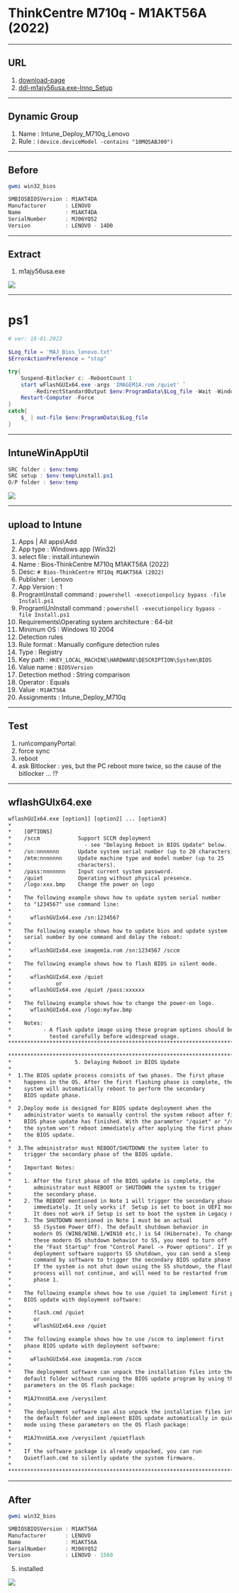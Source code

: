 # ThinkCentre M710q - M1AKT56A (2022)

---

## URL
1. [download-page](https://support.lenovo.com/ca/en/downloads/ds120436-flash-bios-update-thinkcentre-m910t-m910s-m910q-m910x-m710q-thinkstation-p320-tiny)
2. [ddl-m1ajy56usa.exe-Inno_Setup](https://download.lenovo.com/pccbbs/thinkcentre_bios/m1ajy56usa.exe)

---

## Dynamic Group 
1. Name : Intune_Deploy_M710q_Lenovo
2. Rule : `(device.deviceModel -contains "10MQSABJ00")`

---

## Before
````ps1
gwmi win32_bios

SMBIOSBIOSVersion : M1AKT4DA
Manufacturer      : LENOVO
Name              : M1AKT4DA
SerialNumber      : MJ06YQ52
Version           : LENOVO - 14D0
````

---

## Extract
1. m1ajy56usa.exe

[<img src="https://i.imgur.com/eZfbusD.png">](https://i.imgur.com/eZfbusD.png)

---

# ps1
````ps1
# ver: 18-01-2023
 
$Log_file = 'MAJ_Bios_lenovo.txt'
$ErrorActionPreference = "stop"

try{
    Suspend-Bitlocker c: -RebootCount 1
    start wFlashGUIx64.exe -args 'IMAGEM1A.rom /quiet' `
        -RedirectStandardOutput $env:ProgramData\$Log_file -Wait -WindowStyle Hidden
    Restart-Computer -Force
}
catch{
    $_ | out-file $env:ProgramData\$Log_file
}
````

---

## IntuneWinAppUtil
````ps1
SRC folder : $env:temp
SRC setup : $env:temp\install.ps1
O/P folder : $env:temp
````

[<img src="https://i.imgur.com/mkGwTNA.png">](https://i.imgur.com/mkGwTNA.png)

---

## upload to Intune
1. Apps | All apps\Add
2. App type : Windows app (Win32)
3. select file : install.intunewin
4. Name : Bios-ThinkCentre M710q M1AKT56A (2022)
5. Desc: `# Bios-ThinkCentre M710q M1AKT56A (2022)`
6. Publisher : Lenovo
7. App Version : 1
8. Program\Install command : `powershell -executionpolicy bypass -file Install.ps1`
9. Program\UnInstall command : `powershell -executionpolicy bypass -file Install.ps1`
10. Requirements\Operating system architecture : 64-bit
11. Minimum OS : Windows 10 2004
12. Detection rules
13. Rule format : Manually configure detection rules
14. Type : Registry 
15. Key path : `HKEY_LOCAL_MACHINE\HARDWARE\DESCRIPTION\System\BIOS`
16. Value name : `BIOSVersion`
17. Detection method : String comparison
18. Operator : Equals
19. Value : `M1AKT56A`
20. Assignments : Intune_Deploy_M710q

---

## Test
1. run\companyPortal:
2. force sync
3. reboot
4. ask Bitlocker : yes, but the PC reboot more twice, so the cause of the bitlocker ... !?

---

## wflashGUIx64.exe
````txt
wflashGUIx64.exe [option1] [option2] ... [optionX]                     *
*                                                                           *
*    [OPTIONS]                                                              *
*    /sccm            Support SCCM deployment                               *
*                       - see "Delaying Reboot in BIOS Update" below.       *
*    /sn:nnnnnnn      Update system serial number (up to 20 characters).    *
*    /mtm:nnnnnnn     Update machine type and model number (up to 25        *
*                     characters).                                          *
*    /pass:nnnnnnn    Input current system password.                        *
*    /quiet           Operating without physical presence.                  *
*    /logo:xxx.bmp    Change the power on logo                              *
*                                                                           *
*    The following example shows how to update system serial number         *
*    to "1234567" use command line:                                         *
*                                                                           *
*      wflashGUIx64.exe /sn:1234567                                         *
*                                                                           *
*    The following example shows how to update bios and update system       *
*    serial number by one command and delay the reboot:                     *
*                                                                           *
*      wflashGUIx64.exe imagem1a.rom /sn:1234567 /sccm                      *
*                                                                           *
*    The following example shows how to flash BIOS in silent mode.          * 
*                                                                           * 
*      wflashGUIx64.exe /quiet                                              *                
*              or                                                           *
*      wflashGUIx64.exe /quiet /pass:xxxxxx                                 *
*                                                                           *
*    The following example shows how to change the power-on logo.           *
*      wflashGUIx64.exe /logo:myfav.bmp                                     *
*                                                                           *
*    Notes:                                                                 *
*          - A flash update image using these program options should be     *
*            tested carefully before widespread usage.                      *
*****************************************************************************

*****************************************************************************
*                    5. Delaying Reboot in BIOS Update                      *
*                                                                           *
*  1.The BIOS update process consists of two phases. The first phase        *
*    happens in the OS. After the first flashing phase is complete, the     *
*    system will automatically reboot to perform the secondary              *
*    BIOS update phase.                                                     *
*                                                                           *
*  2.Deploy mode is designed for BIOS update deployment when the            *
*    administrator wants to manually control the system reboot after first  *
*    BIOS phase update has finished. With the parameter "/quiet" or "/sccm",*
*    the system won't reboot immediately after applying the first phase of  *
*    the BIOS update.                                                       *
*                                                                           *
*  3.The administrator must REBOOT/SHUTDOWN the system later to             *
*    trigger the secondary phase of the BIOS update.                        *
*                                                                           *
*    Important Notes:                                                       *
*                                                                           *
*    1. After the first phase of the BIOS update is complete, the           *
*       administrator must REBOOT or SHUTDOWN the system to trigger         *
*       the secondary phase.                                                *
*    2. The REBOOT mentioned in Note 1 will trigger the secondary phase     *
*       immediately. It only works if  Setup is set to boot in UEFI mode.   *
*       It does not work if Setup is set to boot the system in Legacy mode  *
*    3. The SHUTDOWN mentioned in Note 1 must be an actual                  *
*       S5 (System Power Off). The default shutdown behavior in             *
*       modern OS (WIN8/WIN8.1/WIN10 etc.) is S4 (Hibernate). To change     *
*       these modern OS shutdown behavior to S5, you need to turn off       *
*       the "Fast Startup" from "Control Panel -> Power options". If your   *
*       deployment software supports S5 shutdown, you can send a sleep S5   *
*       command by software to trigger the secondary BIOS update phase.     *
*       If the system is not shut down using the S5 shutdown, the flash     *
*       process will not continue, and will need to be restarted from       *
*       phase 1.                                                            *
*                                                                           *
*    The following example shows how to use /quiet to implement first phase *
*    BIOS update with deployment software:                                  *
*                                                                           *
*       flash.cmd /quiet                                                    *
*       or                                                                  *
*       wFlashGUIx64.exe /quiet                                             *
*                                                                           *
*    The following example shows how to use /sccm to implement first        *
*    phase BIOS update with deployment software:                            *
*                                                                           * 
*      wFlashGUIx64.exe imagem1a.rom /sccm                                  *
*                                                                           *
*    The deployment software can unpack the installation files into the     *
*    default folder without running the BIOS update program by using these  *
*    parameters on the OS flash package:                                    *
*                                                                           *
*    M1AJYnnUSA.exe /verysilent                                             *
*                                                                           *
*    The deployment software can also unpack the installation files into    *
*    the default folder and implement BIOS update automatically in quiet    *
*    mode using these parameters on the OS flash package:                   *
*                                                                           *
*    M1AJYnnUSA.exe /verysilent /quietflash                                 *
*                                                                           *
*    If the software package is already unpacked, you can run               *
*    Quietflash.cmd to silently update the system firmware.                 *
*                                                                           *
*****************************************************************************
````


---

## After
````ps1
gwmi win32_bios

SMBIOSBIOSVersion : M1AKT56A
Manufacturer      : LENOVO
Name              : M1AKT56A
SerialNumber      : MJ06YQ52
Version           : LENOVO - 1560
````

5. installed

[<img src="https://i.imgur.com/FcNbOeR.png">](https://i.imgur.com/FcNbOeR.png)
